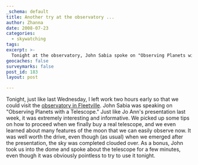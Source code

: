 ```yaml
---
_schema: default
title: Another try at the observatory ...
author: Zhanna
date: 2008-07-23
categories:
  - skywatching  
tags:
excerpt: >- 
  Tonight at the observatory, John Sabia spoke on "Observing Planets with a Telescope."
geocaches: false
surveymarks: false
post_id: 183
layout: post

---
```


Tonight, just like last Wednesday, I left work two hours early so that we could visit the [observatory in Fleetville](https://www.keystone.edu/observatory/).  John Sabia was speaking on "Observing Planets with a Telescope." Just like Jo Ann's presentation last week, it was extremely interesting and informative.  We picked up some tips on how to proceed when we finally buy a real telescope, and we even learned about many features of the moon that we can easily observe now.  It was well worth the drive, even though (as usual) when we emerged after the presentation, the sky was completed clouded over.  As a bonus, John took us into the dome and spoke about the telescope for a few minutes, even though it was obviously pointless to try to use it tonight.  

